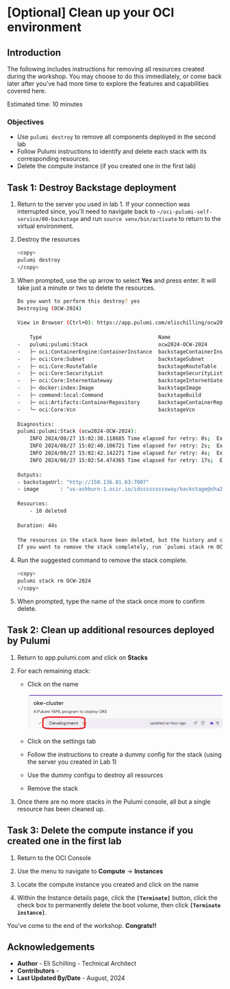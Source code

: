 # [Optional] Clean up your OCI environment

## Introduction

The following includes instructions for removing all resources created during the workshop. You may choose to do this immediately, or come back later after you've had more time to explore the features and capabilities covered here.

Estimated time: 10 minutes

### Objectives

* Use `pulumi destroy` to remove all components deployed in the second lab
* Follow Pulumi instructions to identify and delete each stack with its corresponding resources.
* Delete the compute instance (if you created one in the first lab)

## Task 1: Destroy Backstage deployment

1. Return to the server you used in lab 1. If your connection was interrupted since, you'll need to navigate back to `~/oci-pulumi-self-service/00-backstage` and run `source venv/bin/activate` to return to the virtual environment.

2. Destroy the resources

    ```bash
    <copy>
    pulumi destroy
    </copy>
    ```

3. When prompted, use the up arrow to select **Yes** and press enter. It will take just a minute or two to delete the resources.

    ```bash
    Do you want to perform this destroy? yes
    Destroying (OCW-2024)

    View in Browser (Ctrl+O): https://app.pulumi.com/elischilling/ocw2024/OCW-2024/updates/5

        Type                                      Name                          Status              Info
    -   pulumi:pulumi:Stack                       ocw2024-OCW-2024              deleted (0.74s)     4 messages
    -   ├─ oci:ContainerEngine:ContainerInstance  backstageContainerInstance    deleted (35s)
    -   ├─ oci:Core:Subnet                        backstageSubnet               deleted (1s)
    -   ├─ oci:Core:RouteTable                    backstageRouteTable           deleted (0.54s)
    -   ├─ oci:Core:SecurityList                  backstageSecurityList         deleted (1s)
    -   ├─ oci:Core:InternetGateway               backstageInternetGateway      deleted (0.90s)
    -   ├─ docker:index:Image                     backstageImage                deleted (0.17s)
    -   ├─ command:local:Command                  backstageBuild                deleted (0.50s)
    -   ├─ oci:Artifacts:ContainerRepository      backstageContainerRepository  deleted (0.53s)
    -   └─ oci:Core:Vcn                           backstageVcn                  deleted (0.95s)

    Diagnostics:
    pulumi:pulumi:Stack (ocw2024-OCW-2024):
        INFO 2024/08/27 15:02:38.118685 Time elapsed for retry: 0s;  Expected retry duration: 0s
        INFO 2024/08/27 15:02:40.106721 Time elapsed for retry: 2s;  Expected retry duration: 0s
        INFO 2024/08/27 15:02:42.142271 Time elapsed for retry: 4s;  Expected retry duration: 0s
        INFO 2024/08/27 15:02:54.474365 Time elapsed for retry: 17s;  Expected retry duration: 0s

    Outputs:
    - backstageUrl: "http://150.136.81.63:7007"
    - image       : "us-ashburn-1.ocir.io/idsssssssssway/backstage@sha256:ee1d70abbde9badc8a46566sssss01ba4963c8520bd16222c071d986"

    Resources:
        - 10 deleted

    Duration: 44s

    The resources in the stack have been deleted, but the history and configuration associated with the stack are still maintained.
    If you want to remove the stack completely, run `pulumi stack rm OCW-2024`.
    ```

4. Run the suggested command to remove the stack complete.

    ```bash
    <copy>
    pulumi stack rm OCW-2024
    </copy>
    ```

5. When prompted, type the name of the stack once more to confirm delete.

## Task 2: Clean up additional resources deployed by Pulumi

1. Return to app.pulumi.com and click on **Stacks**

2. For each remaining stack:

    * Click on the name

        ![Select stack name](images/select-stack.png)

    * Click on the settings tab
    * Follow the instructions to create a dummy config for the stack (using the server you created in Lab 1)
    * Use the dummy configu to destroy all resources
    * Remove the stack

3. Once there are no more stacks in the Pulumi console, all but a single resource has been cleaned up.

## Task 3: Delete the compute instance if you created one in the first lab

1. Return to the OCI Console

2. Use the menu to navigate to **Compute** -> **Instances**

3. Locate the compute instance you created and click on the name

4. Within the Instance details page, click the **`[Terminate]`** button, click the check box to permanently delete the boot volume, then click **`[Terminate instance]`**.


You've come to the end of the workshop. **Congrats!!**


## Acknowledgements

* **Author** - Eli Schilling - Technical Architect
* **Contributors** -
* **Last Updated By/Date** - August, 2024